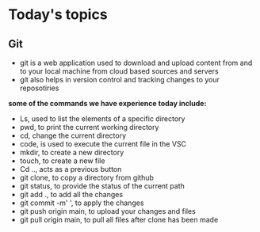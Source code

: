 # Today's topics
## Git 
+ git is a web application used to download and upload content from and to your local machine from cloud based sources and servers 
+ git also helps in version control and tracking changes to your reposotiries 

**some of the commands we have experience today include:** 
 * Ls, used to list the elements of a specific directory 
 * pwd, to print the current working directory 
 * cd, change the current directory 
 * code, is used to execute the current file in the VSC
 * mkdir, to create a new directory 
 * touch, to create a new file
 * Cd .., acts as a previous button
 * git clone, to copy a directory from github
 * git status, to provide the status of the current path
 * git add ., to add all the changes
 * git commit -m' ', to apply the changes
 * git push origin main, to upload your changes and files
 * git pull origin main, to pull all files after clone has been made 

